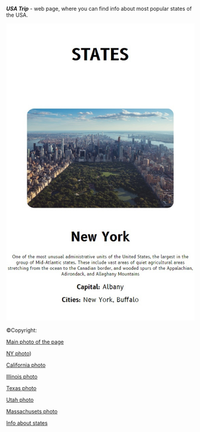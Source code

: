 ***USA Trip*** - web page, where you can find info about most popular states of the USA.

![Preview](/src/img/preview.jpg)

©Copyright:

[Main photo of the page](https://unsplash.com/photos/wpU4veNGnHg?utm_source=unsplash&utm_medium=referral&utm_content=creditShareLink)

[NY photo](https://unsplash.com/photos/A2CChTZvzTE?utm_source=unsplash&utm_medium=referral&utm_content=creditShareLink))

[California photo](https://unsplash.com/photos/gZXx8lKAb7Y?utm_source=unsplash&utm_medium=referral&utm_content=creditShareLink)

[Illinois photo](https://unsplash.com/photos/s-rsM-AktbA?utm_source=unsplash&utm_medium=referral&utm_content=creditShareLink)

[Texas photo](https://unsplash.com/photos/eFjVvJ3raB8?utm_source=unsplash&utm_medium=referral&utm_content=creditShareLink)

[Utah photo](https://unsplash.com/photos/uffQnKuJ-hc?utm_source=unsplash&utm_medium=referral&utm_content=creditShareLink) 

[Massachusets photo](https://unsplash.com/photos/UpYF6ibFud0?utm_source=unsplash&utm_medium=referral&utm_content=creditShareLink)

[Info about states](http://www.usaguide.ru/usa/short/)

